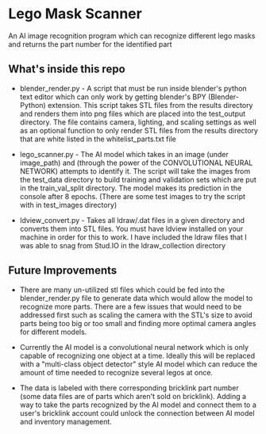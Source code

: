 # Lego Mask Scanner

An AI image recognition program which can recognize different lego masks and returns the part number for the identified part

## What's inside this repo

* blender_render.py - A script that must be run inside blender's python text editor which can only work by getting blender's BPY (Blender-Python) extension. This script takes STL files from the results directory and renders them into png files which are placed into the test_output directory. The file contains camera, lighting, and scaling settings as well as an optional function to only render STL files from the results directory that are white listed in the whitelist_parts.txt file

* lego_scanner.py - The AI model which takes in an image (under image_path) and (through the power of the CONVOLUTIONAL NEURAL NETWORK) attempts to identify it. The script will take the images from the test_data directory to build training and validation sets which are put in the train_val_split directory. The model makes its prediction in the console after 8 epochs. (There are some test images to try the script with in test_images directory)

* ldview_convert.py - Takes all ldraw/.dat files in a given directory and converts them into STL files. You must have ldview installed on your machine in order for this to work. I have included the ldraw files that I was able to snag from Stud.IO in the ldraw_collection directory

## Future Improvements

* There are many un-utilized stl files which could be fed into the blender_render.py file to generate data which would allow the model to recognize more parts. There are a few issues that would need to be addressed first such as scaling the camera with the STL's size to avoid parts being too big or too small and finding more optimal camera angles for different models.

* Currently the AI model is a convolutional neural network which is only capable of recognizing one object at a time. Ideally this will be replaced with a "multi-class object detector" style AI model which can reduce the amount of time needed to recognize several legos at once. 

* The data is labeled with there corresponding bricklink part number (some data files are of parts which aren't sold on bricklink). Adding a way to take the parts recognized by the AI model and connect them to a user's bricklink account could unlock the connection between AI model and inventory management.